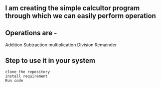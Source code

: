 ## I am creating the simple calcultor program through which we can easily perform operation

## Operations are -
Addition
Subtraction
multiplication
Division
Remainder

## Step to use it in your system 
    clone the repository
    install requirement
    Run code